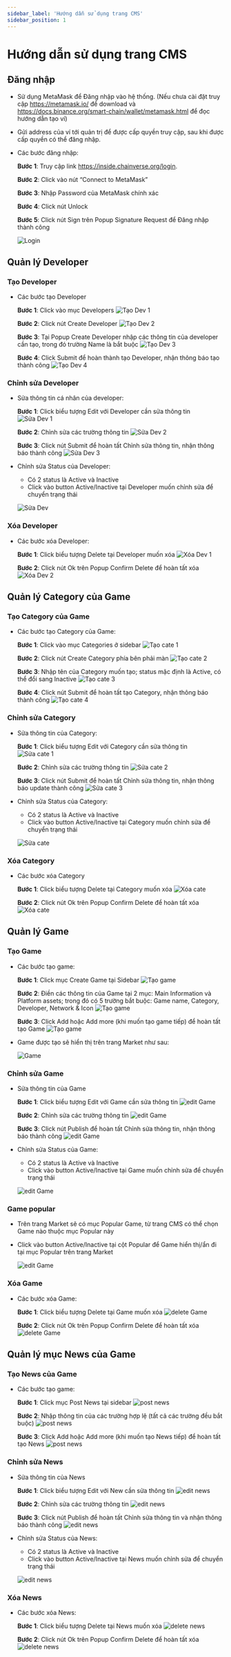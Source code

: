 ```yaml
---
sidebar_label: 'Hướng dẫn sử dụng trang CMS'
sidebar_position: 1
---
```


# **Hướng dẫn sử dụng trang CMS**

## **Đăng nhập**

-   Sử dụng MetaMask để Đăng nhập vào hệ thống.
    (Nếu chưa cài đặt truy cập https://metamask.io/ để download và https://docs.binance.org/smart-chain/wallet/metamask.html để đọc hướng dẫn tạo ví)
-   Gửi address của ví tới quản trị để được cấp quyền truy cập, sau khi được cấp quyền có thể đăng nhập.
-   Các bước đăng nhập:

    **Bước 1**: Truy cập link https://inside.chainverse.org/login.

    **Bước 2**: Click vào nút “Connect to MetaMask”

    **Bước 3**: Nhập Password của MetaMask chính xác

    **Bước 4**: Click nút Unlock

    **Bước 5**: Click nút Sign trên Popup Signature Request để Đăng nhập thành công

    ![Login](Image/Login.png)

## **Quản lý Developer**

### **Tạo Developer**

-   Các bước tạo Developer

    **Bước 1**: Click vào mục Developers
    ![Tạo Dev 1](Image/Dev1.png)

    **Bước 2**: Click nút Create Developer
    ![Tạo Dev 2](Image/dev2.png)

    **Bước 3**: Tại Popup Create Developer nhập các thông tin của developer cần tạo, trong đó trường Name là bắt buộc
    ![Tạo Dev 3](Image/dev3.png)

    **Bước 4**: Click Submit để hoàn thành tạo Developer, nhận thông báo tạo thành công
    ![Tạo Dev 4](Image/dev4.png)

### **Chỉnh sửa Developer**

-   Sửa thông tin cá nhân của developer:

    **Bước 1**: Click biểu tượng Edit với Developer cần sửa thông tin
    ![Sửa Dev 1](Image/editDev1.png)

    **Bước 2**: Chỉnh sửa các trường thông tin
    ![Sửa Dev 2](Image/editDev2.png)

    **Bước 3**: Click nút Submit để hoàn tất Chỉnh sửa thông tin, nhận thông báo thành công
    ![Sửa Dev 3](Image/editDev3.png)

*   Chỉnh sửa Status của Developer:

    -   Có 2 status là Active và Inactive
    -   Click vào button Active/Inactive tại Developer muốn chỉnh sửa để chuyển trạng thái

    ![Sửa Dev](Image/statusDev.png)

### **Xóa Developer**

-   Các bước xóa Developer:

    **Bước 1**: Click biểu tượng Delete tại Developer muốn xóa
    ![Xóa Dev 1](Image/deleteDev1.png)

    **Bước 2**: Click nút Ok trên Popup Confirm Delete để hoàn tất xóa
    ![Xóa Dev 2](Image/deleteDev2.png)

## **Quản lý Category của Game**

### **Tạo Category của Game**

-   Các bước tạo Category của Game:

    **Bước 1**: Click vào mục Categories ở sidebar
    ![Tạo cate 1](Image/cate1.png)

    **Bước 2**: Click nút Create Category phía bên phải màn
    ![Tạo cate 2](Image/cate2.png)

    **Bước 3**: Nhập tên của Category muốn tạo; status mặc định là Active, có thể đổi sang Inactive
    ![Tạo cate 3](Image/cate3.png)

    **Bước 4**: Click nút Submit để hoàn tất tạo Category, nhận thông báo thành công
    ![Tạo cate 4](Image/cate4.png)

### **Chỉnh sửa Category**

-   Sửa thông tin của Category:

    **Bước 1**: Click biểu tượng Edit với Category cần sửa thông tin
    ![Sửa cate 1](Image/editcate1.png)

    **Bước 2**: Chỉnh sửa các trường thông tin
    ![Sửa cate 2](Image/editCate2.png)

    **Bước 3**: Click nút Submit để hoàn tất Chỉnh sửa thông tin, nhận thông báo update thành công
    ![Sửa cate 3](Image/editCate3.png)

*   Chỉnh sửa Status của Category:

    -   Có 2 status là Active và Inactive
    -   Click vào button Active/Inactive tại Category muốn chỉnh sửa để chuyển trạng thái

    ![Sửa cate ](Image/editcate.png)

### **Xóa Category**

-   Các bước xóa Category

    **Bước 1**: Click biểu tượng Delete tại Category muốn xóa
    ![Xóa cate ](Image/deleteCate1.png)

    **Bước 2**: Click nút Ok trên Popup Confirm Delete để hoàn tất xóa
    ![Xóa cate ](Image/deleteCate2.png)

## **Quản lý Game**

### **Tạo Game**

-   Các bước tạo game:

    **Bước 1**: Click mục Create Game tại Sidebar
    ![Tạo game ](Image/taoGame1.png)

    **Bước 2**: Điền các thông tin của Game tại 2 mục: Main Information và Platform assets; trong đó có 5 trường bắt buộc: Game name, Category, Developer, Network & Icon
    ![Tạo game ](Image/taoGame2.png)

    **Bước 3**: Click Add hoặc Add more (khi muốn tạo game tiếp) để hoàn tất tạo Game
    ![Tạo game ](Image/taoGame3.png)

*   Game được tạo sẽ hiển thị trên trang Market như sau:

    ![Game](Image/Game.png)

### **Chỉnh sửa Game**

-   Sửa thông tin của Game

    **Bước 1**: Click biểu tượng Edit với Game cần sửa thông tin
    ![edit Game](Image/editGame1.png)

    **Bước 2**: Chỉnh sửa các trường thông tin
    ![edit Game](Image/editGame2.png)

    **Bước 3**: Click nút Publish để hoàn tất Chỉnh sửa thông tin, nhận thông báo thành công
    ![edit Game](Image/editGame3.png)

*   Chỉnh sửa Status của Game:

    -   Có 2 status là Active và Inactive
    -   Click vào button Active/Inactive tại Game muốn chỉnh sửa để chuyển trạng thái

    ![edit Game](Image/statusGame.png)

### **Game popular**

-   Trên trang Market sẽ có mục Popular Game, từ trang CMS có thể chọn Game nào thuộc mục Popular này
-   Click vào button Active/Inactive tại cột Popular để Game hiển thị/ẩn đi tại mục Popular trên trang Market

    ![edit Game](Image/PopularGame.png)

### **Xóa Game**

-   Các bước xóa Game:

    **Bước 1**: Click biểu tượng Delete tại Game muốn xóa
    ![delete Game](Image/deleteGame1.png)

    **Bước 2**: Click nút Ok trên Popup Confirm Delete để hoàn tất xóa
    ![delete Game](Image/deleteGame2.png)

## **Quản lý mục News của Game**

### **Tạo News của Game**

-   Các bước tạo game:

    **Bước 1**: Click mục Post News tại sidebar
    ![post news](Image/New1.png)

    **Bước 2**: Nhập thông tin của các trường hợp lệ (tất cả các trường đều bắt buộc)
    ![post news](Image/new2.png)

    **Bước 3**: Click Add hoặc Add more (khi muốn tạo News tiếp) để hoàn tất tạo News
    ![post news](Image/new3.png)

### **Chỉnh sửa News**

-   Sửa thông tin của News

    **Bước 1**: Click biểu tượng Edit với New cần sửa thông tin
    ![edit news](Image/editnews1.png)

    **Bước 2**: Chỉnh sửa các trường thông tin
    ![edit news](Image/editNews2.png)

    **Bước 3**: Click nút Publish để hoàn tất Chỉnh sửa thông tin và nhận thông báo thành công
    ![edit news](Image/EditNews3.png)

*   Chỉnh sửa Status của News:

    -   Có 2 status là Active và Inactive
    -   Click vào button Active/Inactive tại News muốn chỉnh sửa để chuyển trạng thái

    ![edit news](Image/statusNews.png)

### **Xóa News**

-   Các bước xóa News:

    **Bước 1**: Click biểu tượng Delete tại News muốn xóa
    ![delete news](Image/deleteNews1.png)

    **Bước 2**: Click nút Ok trên Popup Confirm Delete để hoàn tất xóa
    ![delete news](Image/deleteNews2.png)
